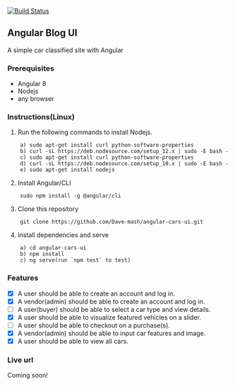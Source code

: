 [![Build Status](https://travis-ci.org/Dave-mash/angular-cars-ui.svg?branch=master)](https://travis-ci.org/Dave-mash/angular-cars-ui)

## Angular Blog UI

A simple car classified site with Angular

### Prerequisites

- Angular 8
- Nodejs
- any browser

### Instructions(Linux)
1. Run the following commands to install Nodejs.
```
    a) sudo apt-get install curl python-software-properties
    b) curl -sL https://deb.nodesource.com/setup_12.x | sudo -E bash -
    c) sudo apt-get install curl python-software-properties
    d) curl -sL https://deb.nodesource.com/setup_10.x | sudo -E bash -
    e) sudo apt-get install nodejs
```

2. Install Angular/CLI

```
    sudo npm install -g @angular/cli
```

3. Clone this repository

```
    git clone https://github.com/Dave-mash/angular-cars-ui.git
```

4. Install dependencies and serve

```
    a) cd angular-cars-ui
    b) npm install
    c) ng serve(run `npm test` to test)
```

### Features

- [x] A user should be able to create an account and log in.
- [x] A vendor(admin) should be able to create an account and log in.
- [ ] A user(buyer) should be able to select a car type and view details.
- [x] A user should be able to visualize featured vehicles on a slider.
- [ ] A user should be able to checkout on a purchase(s).
- [x] A vendor(admin) should be able to input car features and image.
- [x] A user should be able to view all cars.

### Live url
Coming soon!